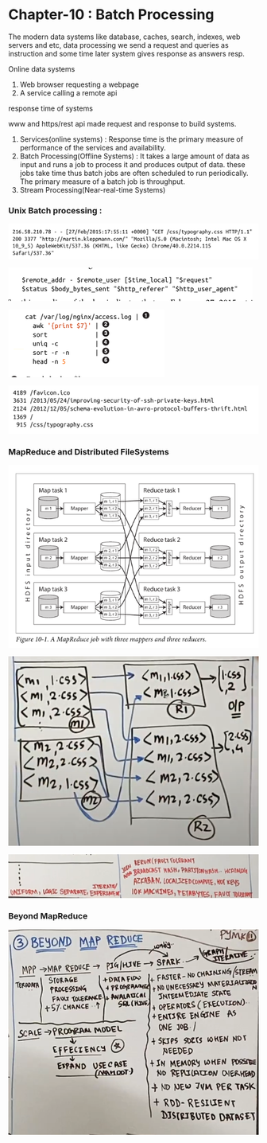 # Chapter-10 : Batch Processing

The modern data systems like database, caches, search, indexes, web servers and etc, data processing we send a request and queries as instruction and some time later system gives response as answers resp.

Online data systems

1. Web browser requesting a webpage
2. A service calling a remote api

response time of systems

www and https/rest api made request and response to build systems.

1. Services(online systems) : Response time is the primary measure of performance of the services and availability.
2. Batch Processing(Offline Systems) : It takes a large amount of data as input and runs a job to process it and produces output of data. these jobs take time thus batch jobs are often scheduled to run periodically. The primary measure of a batch job is throughput.
3. Stream Processing(Near-real-time Systems)

### Unix Batch processing :

![1732621159999](image/Ch-10BatchProcessing/1732621159999.png)

![1732621182852](image/Ch-10BatchProcessing/1732621182852.png)

![1732621201794](image/Ch-10BatchProcessing/1732621201794.png)

![1732621221927](image/Ch-10BatchProcessing/1732621221927.png)


### MapReduce and Distributed FileSystems

![1732621434940](image/Ch-10BatchProcessing/1732621434940.png)

![1732621942756](image/Ch-10BatchProcessing/1732621942756.png)

![1732622480149](image/Ch-10BatchProcessing/1732622480149.png)

### Beyond MapReduce

![1732622567584](image/Ch-10BatchProcessing/1732622567584.png)